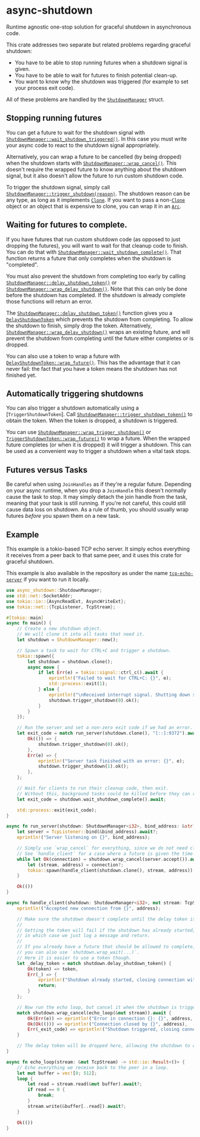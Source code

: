 # async-shutdown

Runtime agnostic one-stop solution for graceful shutdown in asynchronous code.

This crate addresses two separate but related problems regarding graceful shutdown:
* You have to be able to stop running futures when a shutdown signal is given.
* You have to be able to wait for futures to finish potential clean-up.
* You want to know why the shutdown was triggered (for example to set your process exit code).

All of these problems are handled by the [`ShutdownManager`] struct.

## Stopping running futures
You can get a future to wait for the shutdown signal with [`ShutdownManager::wait_shutdown_triggered()`].
In this case you must write your async code to react to the shutdown signal appropriately.

Alternatively, you can wrap a future to be cancelled (by being dropped) when the shutdown starts with [`ShutdownManager::wrap_cancel()`].
This doesn't require the wrapped future to know anything about the shutdown signal,
but it also doesn't allow the future to run custom shutdown code.

To trigger the shutdown signal, simply call [`ShutdownManager::trigger_shutdown(reason)`][`ShutdownManager::trigger_shutdown()`].
The shutdown reason can be any type, as long as it implements [`Clone`].
If you want to pass a non-[`Clone`] object or an object that is expensive to clone, you can wrap it in an [`Arc`].

## Waiting for futures to complete.
If you have futures that run custom shutdown code (as opposed to just dropping the futures),
you will want to wait for that cleanup code to finish.
You can do that with [`ShutdownManager::wait_shutdown_complete()`].
That function returns a future that only completes when the shutdown is "completed".

You must also prevent the shutdown from completing too early by calling [`ShutdownManager::delay_shutdown_token()`] or [`ShutdownManager::wrap_delay_shutdown()`].
Note that this can only be done before the shutdown has completed.
If the shutdown is already complete those functions will return an error.

The [`ShutdownManager::delay_shutdown_token()`] function gives you a [`DelayShutdownToken`] which prevents the shutdown from completing.
To allow the shutdown to finish, simply drop the token.
Alternatively, [`ShutdownManager::wrap_delay_shutdown()`] wraps an existing future,
and will prevent the shutdown from completing until the future either completes or is dropped.

You can also use a token to wrap a future with [`DelayShutdownToken::wrap_future()`].
This has the advantage that it can never fail:
the fact that you have a token means the shutdown has not finished yet.

## Automatically triggering shutdowns
You can also trigger a shutdown automatically using a [`TriggerShutdownToken`].
Call [`ShutdownManager::trigger_shutdown_token()`] to obtain the token.
When the token is dropped, a shutdown is triggered.

You can use [`ShutdownManager::wrap_trigger_shutdown()`] or [`TriggerShutdownToken::wrap_future()`] to wrap a future.
When the wrapped future completes (or when it is dropped) it will trigger a shutdown.
This can be used as a convenient way to trigger a shutdown when a vital task stops.

## Futures versus Tasks
Be careful when using `JoinHandles` as if they're a regular future.
Depending on your async runtime, when you drop a `JoinHandle` this doesn't normally cause the task to stop.
It may simply detach the join handle from the task, meaning that your task is still running.
If you're not careful, this could still cause data loss on shutdown.
As a rule of thumb, you should usually wrap futures *before* you spawn them on a new task.

## Example

This example is a tokio-based TCP echo server.
It simply echos everything it receives from a peer back to that same peer,
and it uses this crate for graceful shutdown.

This example is also available in the repository as under the name [`tcp-echo-server`] if you want to run it locally.

[`tcp-echo-server`]: https://github.com/de-vri-es/async-shutdown-rs/blob/main/examples/tcp-echo-server.rs

```rust
use async_shutdown::ShutdownManager;
use std::net::SocketAddr;
use tokio::io::{AsyncReadExt, AsyncWriteExt};
use tokio::net::{TcpListener, TcpStream};

#[tokio::main]
async fn main() {
    // Create a new shutdown object.
    // We will clone it into all tasks that need it.
    let shutdown = ShutdownManager::new();

    // Spawn a task to wait for CTRL+C and trigger a shutdown.
    tokio::spawn({
        let shutdown = shutdown.clone();
        async move {
            if let Err(e) = tokio::signal::ctrl_c().await {
                eprintln!("Failed to wait for CTRL+C: {}", e);
                std::process::exit(1);
            } else {
                eprintln!("\nReceived interrupt signal. Shutting down server...");
                shutdown.trigger_shutdown(0).ok();
            }
        }
    });

    // Run the server and set a non-zero exit code if we had an error.
    let exit_code = match run_server(shutdown.clone(), "[::]:9372").await {
        Ok(()) => {
            shutdown.trigger_shutdown(0).ok();
        },
        Err(e) => {
            eprintln!("Server task finished with an error: {}", e);
            shutdown.trigger_shutdown(1).ok();
        },
    };

    // Wait for clients to run their cleanup code, then exit.
    // Without this, background tasks could be killed before they can run their cleanup code.
    let exit_code = shutdown.wait_shutdown_complete().await;

    std::process::exit(exit_code);
}

async fn run_server(shutdown: ShutdownManager<i32>, bind_address: &str) -> std::io::Result<()> {
    let server = TcpListener::bind(&bind_address).await?;
    eprintln!("Server listening on {}", bind_address);

    // Simply use `wrap_cancel` for everything, since we do not need clean-up for the listening socket.
    // See `handle_client` for a case where a future is given the time to perform logging after the shutdown was triggered.
    while let Ok(connection) = shutdown.wrap_cancel(server.accept()).await {
        let (stream, address) = connection?;
        tokio::spawn(handle_client(shutdown.clone(), stream, address));
    }

    Ok(())
}

async fn handle_client(shutdown: ShutdownManager<i32>, mut stream: TcpStream, address: SocketAddr) {
    eprintln!("Accepted new connection from {}", address);

    // Make sure the shutdown doesn't complete until the delay token is dropped.
    //
    // Getting the token will fail if the shutdown has already started,
    // in which case we just log a message and return.
    //
    // If you already have a future that should be allowed to complete,
    // you can also use `shutdown.wrap_wait(...)`.
    // Here it is easier to use a token though.
    let _delay_token = match shutdown.delay_shutdown_token() {
        Ok(token) => token,
        Err(_) => {
            eprintln!("Shutdown already started, closing connection with {}", address);
            return;
        }
    };

    // Now run the echo loop, but cancel it when the shutdown is triggered.
    match shutdown.wrap_cancel(echo_loop(&mut stream)).await {
        Ok(Err(e)) => eprintln!("Error in connection {}: {}", address, e),
        Ok(Ok(())) => eprintln!("Connection closed by {}", address),
        Err(_exit_code) => eprintln!("Shutdown triggered, closing connection with {}", address),
    }

    // The delay token will be dropped here, allowing the shutdown to complete.
}

async fn echo_loop(stream: &mut TcpStream) -> std::io::Result<()> {
    // Echo everything we receive back to the peer in a loop.
    let mut buffer = vec![0; 512];
    loop {
        let read = stream.read(&mut buffer).await?;
        if read == 0 {
            break;
        }
        stream.write(&buffer[..read]).await?;
    }

    Ok(())
}
```

[`ShutdownManager`]: https://docs.rs/async-shutdown/latest/async_shutdown/struct.ShutdownManager.html
[`ShutdownManager::wait_shutdown_triggered()`]: https://docs.rs/async-shutdown/latest/async_shutdown/struct.ShutdownManager.html#method.wait_shutdown_triggered
[`ShutdownManager::wrap_cancel()`]: https://docs.rs/async-shutdown/latest/async_shutdown/struct.ShutdownManager.html#method.wrap_cancel
[`ShutdownManager::trigger_shutdown()`]: https://docs.rs/async-shutdown/latest/async_shutdown/struct.ShutdownManager.html#method.trigger_shutdown
[`Clone`]: https://doc.rust-lang.org/stable/std/clone/trait.Clone.html
[`Arc`]: https://doc.rust-lang.org/stable/std/sync/struct.Arc.html
[`ShutdownManager::wait_shutdown_complete()`]: https://docs.rs/async-shutdown/latest/async_shutdown/struct.ShutdownManager.html#method.wait_shutdown_complete
[`ShutdownManager::delay_shutdown_token()`]: https://docs.rs/async-shutdown/latest/async_shutdown/struct.ShutdownManager.html#method.delay_shutdown_token
[`ShutdownManager::wrap_delay_shutdown()`]: https://docs.rs/async-shutdown/latest/async_shutdown/struct.ShutdownManager.html#method.wrap_delay_shutdown
[`DelayShutdownToken`]: https://docs.rs/async-shutdown/latest/async_shutdown/struct.DelayShutdownToken.html
[`DelayShutdownToken::wrap_future()`]: https://docs.rs/async-shutdown/latest/async_shutdown/struct.DelayShutdownToken.html#method.wrap_future
[`ShutdownManager::trigger_shutdown_token()`]: https://docs.rs/async-shutdown/latest/async_shutdown/struct.ShutdownManager.html#method.trigger_shutdown_token
[`ShutdownManager::wrap_trigger_shutdown()`]: https://docs.rs/async-shutdown/latest/async_shutdown/struct.ShutdownManager.html#method.wrap_trigger_shutdown
[`TriggerShutdownToken::wrap_future()`]: https://docs.rs/async-shutdown/latest/async_shutdown/struct.TriggerShutdownToken.html#method.wrap_future
